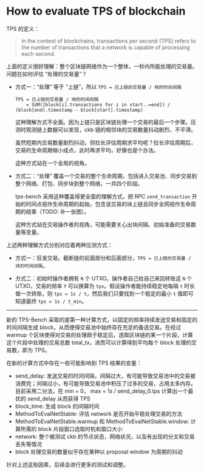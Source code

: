 # How to evaluate TPS of blockchain

TPS 的定义：

> In the context of blockchains, transactions per second (TPS) refers to the number of transactions that a network is capable of processing each second.

上面的定义很好理解：整个区块链网络作为一个整体，一秒内所能处理的交易量。问题在如何评估 “处理的交易量”？

* 方式一：“处理” 等于 “上链”，所以 `TPS = 已上链的交易量 / 块的时间间隔`

  ```
  TPS = 已上链的交易量 / 块的时间间隔
      = SUM([block[i].transactions for i in start..=end]) / (block[end].timestamp - block[start].timestamp)
  ```

  这种理解方式不全面。因为上链只是区块链处理一个交易的最后一个步骤。压测时观测链上数据可以发现，ckb 链的相邻块的交易数量抖动剧烈，不平滑。

  虽然短期内交易数量剧烈抖动，但拉长评估周期求平均呢？拉长评估周期后，交易的生命周期缩小成点，此时再求平均，好像也是个办法。

  这种方式站在一个全局的视角。

* 方式二：“处理” 覆盖一个交易的整个生命周期，包括进入交易池、同步交易到整个网络、打包、同步块到整个网络，一共四个阶段。

  tps-bench 采用这种覆盖得更全面的理解方式，把 RPC `send_transaction` 开始的时间点视作生命周期的起始，包含该交易的块上链且同步全网视作生命周期的结束（TODO: 补一张图）。

  这种方式站在交易操作者的视角，可能需要关心出块间隔、初始准备的交易数量等变量。

上述两种理解方式分别对应着两种压测方式：

* 方式一：狂发交易。截断链的前面部分和后面部分，`TPS = 已上链的交易量 / 块的时间间隔`。

* 方式二：初始时操作者拥有 `N` 个 UTXO。操作者自己给自己来回转账这 `N` 个 UTXO，交易的频率 `f` 可以换算为 `tps`。假设操作者能持续稳定地每隔 `t` 时长做一次转账，则 `tps = 1s / t`，然后我们只要找到一个稳定的最小 `t` 值即可知道最终 `tps = 1s / t_min`。

---

新的 TPS-Bench 采取的是第一种计算方式，以固定的频率持续发送交易和固定的时间间隔生成 block，从而使得交易池中始终存在充足的备选交易。在经过 warmup 个区块使得对交易的处理趋于稳定后，选取区块链的某一个片段，计算这个片段中处理的交易总数 total_tx，进而可以计算得到平均每个 block 处理的交易数，即为 TPS。

在新的计算方式中存在一些可能影响到 TPS 结果的变量：

  * send_delay: 发送交易的时间间隔，间隔过大，有可能导致交易池中的交易被消费完；间隔过小，有可能导致交易池中积压了过多的交易，占用太多内存。目前采用二分法，在 min = 0， max = 1s / send_delay_0.tps 计算出一个最优的 send_delay 从而获得 TPS
  * block_time: 生成 block 的间隔时间
  * MethodToEvalNetStable: 评估 network 是否开始平稳处理交易的方法
  * MethodToEvalNetStable.warmup 和 MethodToEvalNetStable.window: 计算所需的 block 片段窗口选取时机和窗口大小
  * network: 整个被测试 ckb 的节点状态，网络状况，以及有出现的分叉和交易丢失等情况
  * block 处理交易的数量似乎存在某种以 proposal window 为周期的抖动

针对上述这些因素，后续会进行更多的测试和调整。
